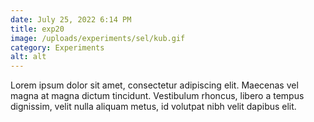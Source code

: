 ```yaml
---
date: July 25, 2022 6:14 PM
title: exp20
image: /uploads/experiments/sel/kub.gif
category: Experiments
alt: alt
---
```

Lorem ipsum dolor sit amet, consectetur adipiscing elit. Maecenas vel magna at magna dictum tincidunt. Vestibulum rhoncus, libero a tempus dignissim, velit nulla aliquam metus, id volutpat nibh velit dapibus elit.